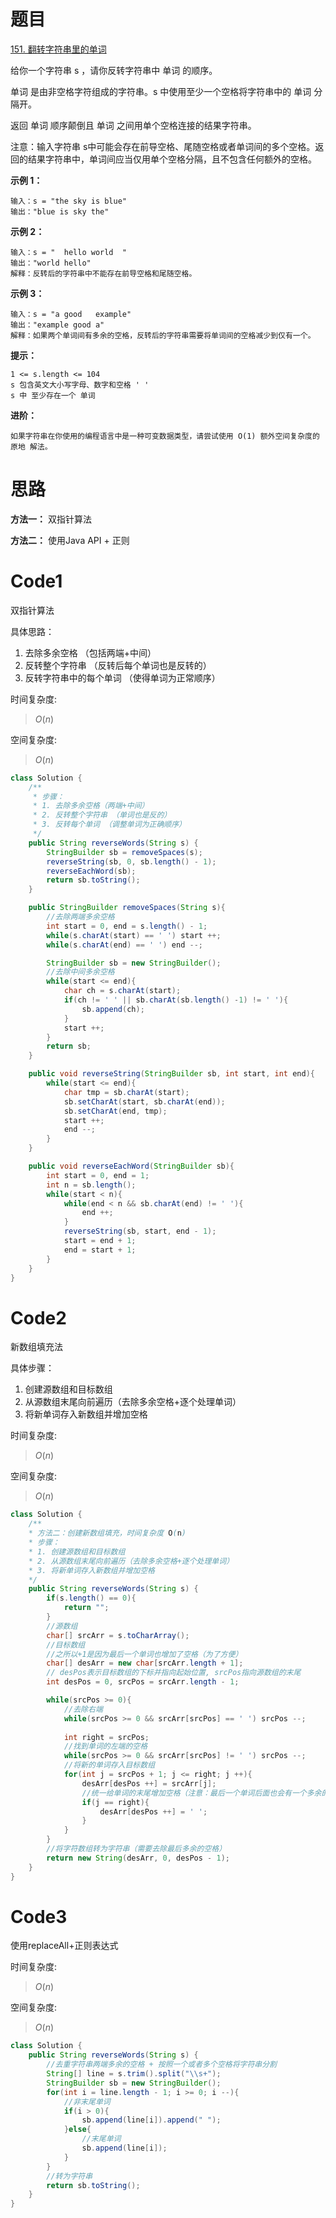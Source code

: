 # 题目
[151. 翻转字符串里的单词](https://leetcode.cn/problems/reverse-words-in-a-string/)

给你一个字符串 s ，请你反转字符串中 单词 的顺序。

单词 是由非空格字符组成的字符串。s 中使用至少一个空格将字符串中的 单词 分隔开。

返回 单词 顺序颠倒且 单词 之间用单个空格连接的结果字符串。

注意：输入字符串 s中可能会存在前导空格、尾随空格或者单词间的多个空格。返回的结果字符串中，单词间应当仅用单个空格分隔，且不包含任何额外的空格。

**示例 1：**
``` 
输入：s = "the sky is blue"
输出："blue is sky the"
```

**示例 2：**
``` 
输入：s = "  hello world  "
输出："world hello"
解释：反转后的字符串中不能存在前导空格和尾随空格。
```
**示例 3：**
``` 
输入：s = "a good   example"
输出："example good a"
解释：如果两个单词间有多余的空格，反转后的字符串需要将单词间的空格减少到仅有一个。
```


**提示：**
``` 
1 <= s.length <= 104
s 包含英文大小写字母、数字和空格 ' '
s 中 至少存在一个 单词
```

**进阶：**

``` 
如果字符串在你使用的编程语言中是一种可变数据类型，请尝试使用 O(1) 额外空间复杂度的 原地 解法。
```

# 思路
**方法一：** 双指针算法

**方法二：** 使用Java API + 正则

# Code1
双指针算法

具体思路：
1. 去除多余空格 （包括两端+中间）
2. 反转整个字符串 （反转后每个单词也是反转的）
3. 反转字符串中的每个单词 （使得单词为正常顺序）

时间复杂度:
> $O(n)$  

空间复杂度:
> $O(n)$ 

```Java
class Solution {
    /**
     * 步骤：
     * 1. 去除多余空格（两端+中间）
     * 2. 反转整个字符串 （单词也是反的）
     * 3. 反转每个单词 （调整单词为正确顺序）
     */
    public String reverseWords(String s) {
        StringBuilder sb = removeSpaces(s);
        reverseString(sb, 0, sb.length() - 1);
        reverseEachWord(sb);
        return sb.toString();
    }

    public StringBuilder removeSpaces(String s){
        //去除两端多余空格
        int start = 0, end = s.length() - 1;
        while(s.charAt(start) == ' ') start ++;
        while(s.charAt(end) == ' ') end --;

        StringBuilder sb = new StringBuilder();
        //去除中间多余空格
        while(start <= end){
            char ch = s.charAt(start);
            if(ch != ' ' || sb.charAt(sb.length() -1) != ' '){
                sb.append(ch);
            }
            start ++;
        }
        return sb;
    }

    public void reverseString(StringBuilder sb, int start, int end){
        while(start <= end){
            char tmp = sb.charAt(start);
            sb.setCharAt(start, sb.charAt(end));
            sb.setCharAt(end, tmp);
            start ++;
            end --;
        }
    }

    public void reverseEachWord(StringBuilder sb){
        int start = 0, end = 1;
        int n = sb.length();
        while(start < n){
            while(end < n && sb.charAt(end) != ' '){
                end ++;
            }
            reverseString(sb, start, end - 1);
            start = end + 1;
            end = start + 1;
        }
    }
}
```

# Code2
新数组填充法

具体步骤：
1. 创建源数组和目标数组
2. 从源数组末尾向前遍历（去除多余空格+逐个处理单词）
3. 将新单词存入新数组并增加空格

时间复杂度:
> $O(n)$

空间复杂度:
> $O(n)$
```java
class Solution {
    /**
    * 方法二：创建新数组填充，时间复杂度 O(n) 
    * 步骤：
    * 1. 创建源数组和目标数组
    * 2. 从源数组末尾向前遍历（去除多余空格+逐个处理单词）
    * 3. 将新单词存入新数组并增加空格
    */
    public String reverseWords(String s) {
        if(s.length() == 0){
            return "";
        }
        //源数组
        char[] srcArr = s.toCharArray();
        //目标数组
        //之所以+1是因为最后一个单词也增加了空格（为了方便）
        char[] desArr = new char[srcArr.length + 1];
        // desPos表示目标数组的下标并指向起始位置, srcPos指向源数组的末尾
        int desPos = 0, srcPos = srcArr.length - 1;

        while(srcPos >= 0){
            //去除右端
            while(srcPos >= 0 && srcArr[srcPos] == ' ') srcPos --;
            
            int right = srcPos;
            //找到单词的左端的空格
            while(srcPos >= 0 && srcArr[srcPos] != ' ') srcPos --;
            //将新的单词存入目标数组
            for(int j = srcPos + 1; j <= right; j ++){
                desArr[desPos ++] = srcArr[j];
                //统一给单词的末尾增加空格（注意：最后一个单词后面也会有一个多余的空格）
                if(j == right){
                    desArr[desPos ++] = ' ';
                }
            }
        }
        //将字符数组转为字符串（需要去除最后多余的空格）
        return new String(desArr, 0, desPos - 1);
    }
}
```

# Code3
使用replaceAll+正则表达式

时间复杂度:
> $O(n)$

空间复杂度:
> $O(n)$

```Java
class Solution {
    public String reverseWords(String s) {
        //去重字符串两端多余的空格 + 按照一个或者多个空格将字符串分割
        String[] line = s.trim().split("\\s+");
        StringBuilder sb = new StringBuilder();
        for(int i = line.length - 1; i >= 0; i --){
            //非末尾单词
            if(i > 0){
                sb.append(line[i]).append(" ");
            }else{
                //末尾单词
                sb.append(line[i]);
            }
        }
        //转为字符串
        return sb.toString();
    }
}
```